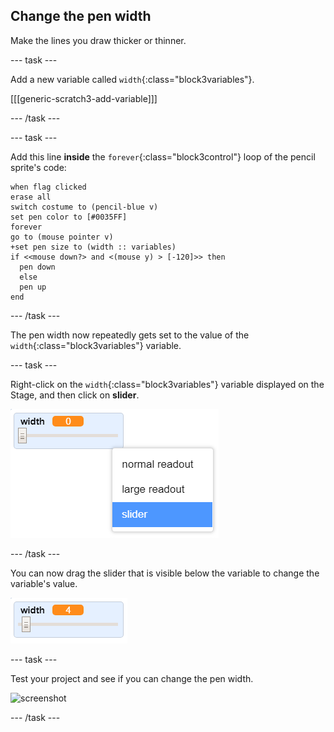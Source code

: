 ## Change the pen width

Make the lines you draw thicker or thinner.

--- task ---

Add a new variable called `width`{:class="block3variables"}.

[[[generic-scratch3-add-variable]]]

--- /task ---

--- task ---

Add this line __inside__ the `forever`{:class="block3control"} loop of the pencil sprite's code:

```blocks3
when flag clicked
erase all
switch costume to (pencil-blue v)
set pen color to [#0035FF]
forever
go to (mouse pointer v)
+set pen size to (width :: variables)
if <<mouse down?> and <(mouse y) > [-120]>> then 
  pen down
  else
  pen up
end
```

--- /task ---

The pen width now repeatedly gets set to the value of the `width`{:class="block3variables"} variable.

--- task ---

Right-click on the `width`{:class="block3variables"} variable displayed on the Stage, and then click on **slider**.

![screenshot](images/paint-slider.png)

--- /task ---

You can now drag the slider that is visible below the variable to change the variable's value.

![screenshot](images/paint-slider-change.png)

--- task ---

Test your project and see if you can change the pen width.

![screenshot](images/paint-width-test.png)

--- /task ---
